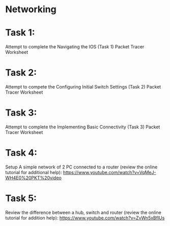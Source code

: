 # Networking


# Task 1:
Attempt to complete the Navigating the IOS (Task 1) Packet Tracer Worksheet


# Task 2:
Attempt to compete the Configuring Initial Switch Settings (Task 2) Packet Tracer Worksheet


# Task 3:
Attempt to complete the Implementing Basic Connectivity (Task 3) Packet Tracer Worksheet


# Task 4:
Setup A simple network of 2 PC connected to a router (review the online tutorial for additional help): https://www.youtube.com/watch?v=VqMeJ-WH4E0%20PKT%20video


# Task 5:
Review the difference between a hub, switch and router (review the online tutorial for addition help): https://www.youtube.com/watch?v=ZvWn5xBflUs
 
